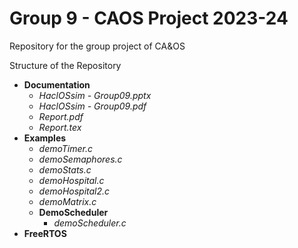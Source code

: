 # Group 9 - CAOS Project 2023-24
Repository for the group project of CA&amp;OS

Structure of the Repository
- **Documentation**
  - _HaclOSsim - Group09.pptx_
  - _HaclOSsim - Group09.pdf_
  - _Report.pdf_
  - _Report.tex_
- **Examples**
  - _demoTimer.c_
  - _demoSemaphores.c_
  - _demoStats.c_
  - _demoHospital.c_
  - _demoHospital2.c_
  - _demoMatrix.c_
  - **DemoScheduler**
    - _demoScheduler.c_
- **FreeRTOS**
